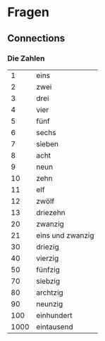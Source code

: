 # Fragen


## Connections


### Die Zahlen

|   |   |
|---|---|
|1|eins|
|2|zwei|
|3|drei|
|4|vier|
|5|fünf|
|6|sechs|
|7|sieben|
|8|acht|
|9|neun|
|10|zehn|
|11|elf|
|12|zwölf|
|13|driezehn|
|20|zwanzig|
|21|eins und zwanzig|
|30|driezig|
|40|vierzig|
|50|fünfzig|
|70|siebzig|
|80|archtzig|
|90|neunzig|
|100|einhundert|
|1000|eintausend|



